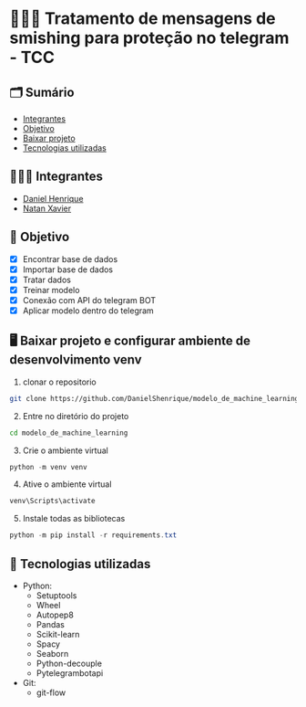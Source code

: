 # 👨🏽‍🎓 Tratamento de mensagens de smishing para proteção no telegram - TCC

## 🗂️ Sumário

- <a href="#integrantes">Integrantes</a>
- <a href="#objetivo">Objetivo</a>
- <a href="#baixar-projeto-configurasoes">Baixar projeto</a>
- <a href="#tecnologias-utilizadas">Tecnologias utilizadas</a>

<div id="integrantes" >

## 🧑🏽‍💼 Integrantes
    
- <a href="https://github.com/DanielShenrique" target="_black">Daniel Henrique<a>
- <a href="https://github.com/natan-xav2019" target="_black">Natan Xavier<a>
    
</div>

<div id="objetivo">

## 📌 Objetivo
  
- [x] Encontrar base de dados
- [x] Importar base de dados
- [x] Tratar dados
- [x] Treinar modelo
- [x] Conexão com API do telegram BOT
- [x] Aplicar modelo dentro do telegram

</div>


<div id="baixar-projeto-configurasoes">

## 🖥️ Baixar projeto e configurar ambiente de desenvolvimento venv

1. clonar o repositorio

```bash
git clone https://github.com/DanielShenrique/modelo_de_machine_learning.git
```

2. Entre no diretório do projeto

```bash
cd modelo_de_machine_learning
```

3. Crie o ambiente virtual

```powershell
python -m venv venv
```

4. Ative o ambiente virtual

```powershell
venv\Scripts\activate
```

5. Instale todas as bibliotecas

```powershell
python -m pip install -r requirements.txt
```

</div>

<div id="tecnologias-utilizadas">

## 📑 Tecnologias utilizadas

- Python:
  - Setuptools
  - Wheel
  - Autopep8
  - Pandas
  - Scikit-learn
  - Spacy
  - Seaborn
  - Python-decouple
  - Pytelegrambotapi
- Git:
  - git-flow
</div>


